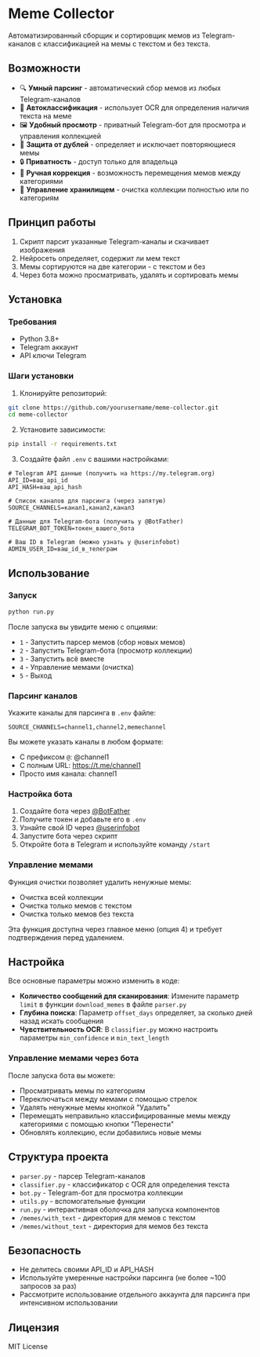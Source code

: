 # Meme Collector

Автоматизированный сборщик и сортировщик мемов из Telegram-каналов с классификацией на мемы с текстом и без текста.

## Возможности

- 🔍 **Умный парсинг** - автоматический сбор мемов из любых Telegram-каналов
- 🔄 **Автоклассификация** - использует OCR для определения наличия текста на меме
- 🖼️ **Удобный просмотр** - приватный Telegram-бот для просмотра и управления коллекцией
- 🧠 **Защита от дублей** - определяет и исключает повторяющиеся мемы
- 🔒 **Приватность** - доступ только для владельца
- 🔀 **Ручная коррекция** - возможность перемещения мемов между категориями
- 🧹 **Управление хранилищем** - очистка коллекции полностью или по категориям

## Принцип работы

1. Скрипт парсит указанные Telegram-каналы и скачивает изображения
2. Нейросеть определяет, содержит ли мем текст
3. Мемы сортируются на две категории - с текстом и без
4. Через бота можно просматривать, удалять и сортировать мемы

## Установка

### Требования

- Python 3.8+
- Telegram аккаунт
- API ключи Telegram

### Шаги установки

1. Клонируйте репозиторий:
```bash
git clone https://github.com/yourusername/meme-collector.git
cd meme-collector
```

2. Установите зависимости:
```bash
pip install -r requirements.txt
```

3. Создайте файл `.env` с вашими настройками:
```
# Telegram API данные (получить на https://my.telegram.org)
API_ID=ваш_api_id
API_HASH=ваш_api_hash

# Список каналов для парсинга (через запятую)
SOURCE_CHANNELS=канал1,канал2,канал3

# Данные для Telegram-бота (получить у @BotFather)
TELEGRAM_BOT_TOKEN=токен_вашего_бота

# Ваш ID в Telegram (можно узнать у @userinfobot)
ADMIN_USER_ID=ваш_id_в_телеграм
```

## Использование

### Запуск

```bash
python run.py
```

После запуска вы увидите меню с опциями:
- `1` - Запустить парсер мемов (сбор новых мемов)
- `2` - Запустить Telegram-бота (просмотр коллекции)
- `3` - Запустить всё вместе
- `4` - Управление мемами (очистка)
- `5` - Выход

### Парсинг каналов

Укажите каналы для парсинга в `.env` файле:
```
SOURCE_CHANNELS=channel1,channel2,memechannel
```

Вы можете указать каналы в любом формате:
- С префиксом `@`: @channel1
- С полным URL: https://t.me/channel1
- Просто имя канала: channel1

### Настройка бота

1. Создайте бота через [@BotFather](https://t.me/BotFather)
2. Получите токен и добавьте его в `.env`
3. Узнайте свой ID через [@userinfobot](https://t.me/userinfobot)
4. Запустите бота через скрипт
5. Откройте бота в Telegram и используйте команду `/start`

### Управление мемами

Функция очистки позволяет удалить ненужные мемы:
- Очистка всей коллекции
- Очистка только мемов с текстом
- Очистка только мемов без текста

Эта функция доступна через главное меню (опция 4) и требует подтверждения перед удалением.

## Настройка

Все основные параметры можно изменить в коде:

- **Количество сообщений для сканирования**: Измените параметр `limit` в функции `download_memes` в файле `parser.py`
- **Глубина поиска**: Параметр `offset_days` определяет, за сколько дней назад искать сообщения
- **Чувствительность OCR**: В `classifier.py` можно настроить параметры `min_confidence` и `min_text_length`

### Управление мемами через бота

После запуска бота вы можете:
- Просматривать мемы по категориям
- Переключаться между мемами с помощью стрелок
- Удалять ненужные мемы кнопкой "Удалить"
- Перемещать неправильно классифицированные мемы между категориями с помощью кнопки "Перенести"
- Обновлять коллекцию, если добавились новые мемы

## Структура проекта

- `parser.py` - парсер Telegram-каналов
- `classifier.py` - классификатор с OCR для определения текста
- `bot.py` - Telegram-бот для просмотра коллекции
- `utils.py` - вспомогательные функции
- `run.py` - интерактивная оболочка для запуска компонентов
- `/memes/with_text` - директория для мемов с текстом
- `/memes/without_text` - директория для мемов без текста

## Безопасность

- Не делитесь своими API_ID и API_HASH
- Используйте умеренные настройки парсинга (не более ~100 запросов за раз)
- Рассмотрите использование отдельного аккаунта для парсинга при интенсивном использовании

## Лицензия

MIT License


